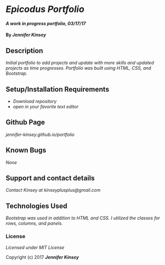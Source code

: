 # _Epicodus Portfolio_

#### _A work in progress portfolio, 03/17/17_

#### By _**Jennifer Kinsey**_

## Description

_Initial portfolio to add projects and update with more skills and updated projects as time progresses. Portfolio was built using HTML, CSS, and Bootstrap._

## Setup/Installation Requirements

* _Download repository_
* _open in your favorite text editor_

## Github Page

_jennifer-kinsey.github.io/portfolio_

## Known Bugs

_None_

## Support and contact details

_Contact Kinsey at kinseyplusplus@gmail.com_

## Technologies Used

_Bootstrap was used in addition to HTML and CSS. I utilized the classes for rows, columns, and panels._

### License

*Licensed under MIT License*

Copyright (c) 2017 **_Jennifer Kinsey_**
